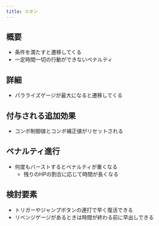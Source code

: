 ```yaml
---
title: スタン
---
```


## 概要
* 条件を満たすと遷移してくる
* 一定時間一切の行動ができないペナルティ

## 詳細
* パラライズゲージが最大になると遷移してくる

## 付与される追加効果
* コンボ制御値とコンボ補正値がリセットされる

## ペナルティ進行
* 何度もバーストするとペナルティが重くなる
    * 残りのHPの割合に応じて時間が長くなる

## 検討要素
* トリガーやジャンプボタンの連打で早く復活できる
* リベンジゲージがあるときは時間が終わる前に早出しできる